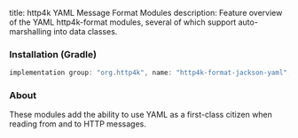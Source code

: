 title: http4k YAML Message Format Modules
description: Feature overview of the YAML http4k-format modules, several of which support auto-marshalling into data classes.

### Installation (Gradle)

```groovy
implementation group: "org.http4k", name: "http4k-format-jackson-yaml", version: "4.3.0.0"
```

### About
These modules add the ability to use YAML as a first-class citizen when reading from and to HTTP messages. 

[http4k]: https://http4k.org
